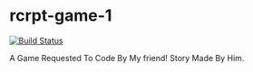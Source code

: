 # rcrpt-game-1
[![Build Status](https://github.com/Recorrupt/rcrpt-game-1/.github/workflows/dotnet/badge.svg)](https://github.com/Recorrupt/rcrpt-game-1/actions)

A Game Requested To Code By My friend! Story Made By Him.
